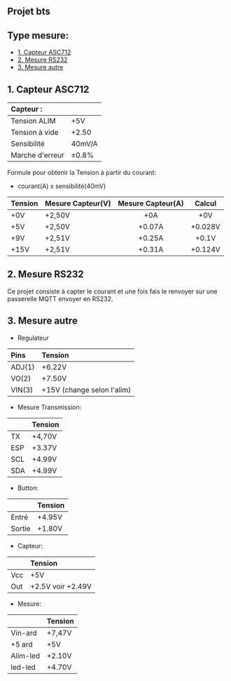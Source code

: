 ## Projet bts

## Type mesure:
* [1. Capteur ASC712](#1.-Capteur-ASC712)
* [2. Mesure RS232](#2.-Mesure-RS232)
* [3. Mesure autre](#3.-Mesure-autre)

## 1. Capteur ASC712

|    Capteur    : |  |
|    :-----------     | :----------- |
| Tension ALIM |  +5V  |
| Tension à vide| +2.50 |
| Sensibilité | 40mV/A |
| Marche d'erreur |±0.8%  |

Formule pour obtenir la Tension à partir du courant:
- courant(A) x sensibilité(40mV)

| Tension         |  **Mesure Capteur(V)** |  **Mesure Capteur(A)**   |     Calcul     |
|    :----------- | :-----------           | :------------:           | :------------: |
|       +0V       |      +2,50V            |     +0A                  |     +0V        |
|      +5V        | +2,50V                 |   +0.07A                 |     +0.028V    |
|      +9V        | +2,51V                 |     +0.25A               |     +0.1V      |
|      +15V       | +2,51V                 |   +0.31A                 |     +0.124V    |


## 2. Mesure RS232
Ce projet consiste à capter le courant et une fois fais le renvoyer sur une passerelle MQTT envoyer en RS232.

## 3. Mesure autre


- Regulateur

|     Pins        |             Tension   |
|    :----------- | :-----------          |
|     ADJ(1)      |      +6.22V           |
|     VO(2)       |      +7.50V           | 
|     VIN(3)      | +15V (change selon l'alim)|

- Mesure Transmission:

|                 |             Tension   |
|    :----------- | :-----------          |
|    TX           |      +4,70V           |
|     ESP         |      +3.37V           | 
|     SCL         |      +4.99V           |
|     SDA         |      +4.99V           |

- Button:

|                 |             Tension   |
|    :----------- | :-----------          |
|    Entré        |      +4.95V           |
|    Sortie       |      +1.80V           |

- Capteur:

|                 |             Tension   |
|    :----------- | :-----------          |
|    Vcc          |      +5V              |
|    Out          |    +2.5V voir +2.49V  |

- Mesure:

|                 |             Tension   |
|    :----------- | :-----------          |
|    Vin-ard      |      +7,47V           |
|    +5 ard       |          +5V          |
|   Alim-led      |        +2.10V         |
|   led-led       |        +4.70V         |
